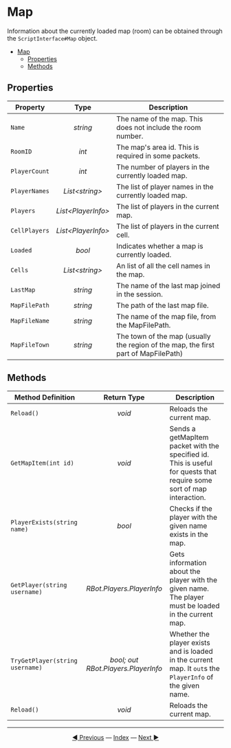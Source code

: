 # Map

Information about the currently loaded map (room) can be obtained through the `ScriptInterface#Map` object.

- [Map](#map)
  - [Properties](#properties)
  - [Methods](#methods)

## Properties

| Property | Type | Description |
|---|:---:|---|
| `Name` | *string* | The name of the map. This does not include the room number. |
| `RoomID` | *int* | The map's area id. This is required in some packets. |
| `PlayerCount` | *int* | The number of players in the currently loaded map. |
| `PlayerNames` | *List\<string>* | The list of player names in the currently loaded map. |
| `Players` | *List\<PlayerInfo>* | The list of players in the current map. |
| `CellPlayers` | *List\<PlayerInfo>* | The list of players in the current cell. |
| `Loaded` | *bool* | Indicates whether a map is currently loaded. |
| `Cells` | *List\<string>* | An list of all the cell names in the map. |
| `LastMap` | *string* | The name of the last map joined in the session. |
| `MapFilePath` | *string* | The path of the last map file. |
| `MapFileName` | *string* | The name of the map file, from the MapFilePath. |
| `MapFileTown` | *string* | The town of the map (usually the region of the map, the first part of MapFilePath) |

## Methods

| Method Definition | Return Type | Description |
|---|:---:|---|
| `Reload()` | *void* | Reloads the current map. |
| `GetMapItem(int id)` | *void* | Sends a getMapItem packet with the specified id. This is useful for quests that require some sort of map interaction. |
| `PlayerExists(string name)` | *bool* | Checks if the player with the given name exists in the map. |
| `GetPlayer(string username)` | *RBot.Players.PlayerInfo* | Gets information about the player with the given name. The player must be loaded in the current map. |
| `TryGetPlayer(string username)` | *bool; out RBot.Players.PlayerInfo* | Whether the player exists and is loaded in the current map. It `out`s the `PlayerInfo` of the given name. |
| `Reload()` | *void* | Reloads the current map. |

---------
<center><a href="/Rbot-Scripts/Quests" title="Quests">◄ Previous</a> — <a href="/Rbot-Scripts/" title="Back to Index">Index</a> — <a href="/Rbot-Scripts/Inventory and Bank" title="Inventory & Bank">Next ►</a></center>
